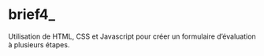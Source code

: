 # brief4_
Utilisation de HTML, CSS et Javascript pour créer un formulaire d’évaluation à plusieurs étapes.
